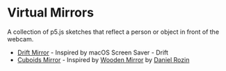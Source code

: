 # Virtual Mirrors
A collection of p5.js sketches that reflect a person or object in front of the webcam.

- [Drift Mirror](https://jackbdu.github.io/virtual-mirrors/drift) - Inspired by macOS Screen Saver - Drift
- [Cuboids Mirror](https://jackbdu.github.io/virtual-mirrors/cuboids) - Inspired by [Wooden Mirror](https://www.smoothware.com/danny/woodenmirror.html) by [Daniel Rozin](https://www.smoothware.com/)
